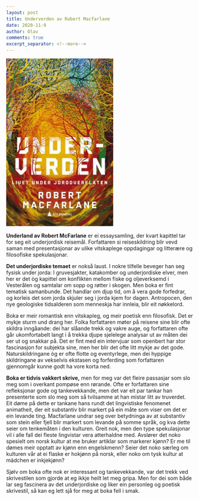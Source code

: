 ```yaml
---
layout: post
title: Underverden av Robert Macfarlane
date: 2020-11-9
author: Olav
comments: true
excerpt_separator: <!--more-->
---
```


![Omslaget til Underverden viser eit tvetydig landskap som kan vera ein skog eller ei grotte, med fargerike trær eller røtter øverst](/images/underverden.jpg)

**Underland av Robert McFarlane** er ei essaysamling, der kvart kapittel tar for seg eit underjordisk reisemål. Forfattaren si reiseskildring blir vevd saman med presentasjonar av ulike vitskaplege oppdagingar og litterære og filosofiske spekulasjonar. <!--more-->

**Det underjordiske temaet** er nokså laust. I nokre tilfelle beveger han seg fysisk under jorda: I gruvesjakter, katakomber og underjordiske elver, men her er det òg kapittel om konflikten mellom fiske og oljeverksemd i Vesterålen og samtalar om sopp og røtter i skogen. Men boka er fint tematisk samanbunde. Det handlar om djup tid, om å vera gode forfedrar, og korleis det som jorda skjuler seg i jorda kjem for dagen. Antropocen, den nye geologiske tidsalderen som menneskja har innleia, blir eit nøkkelord.

Boka er meir romantisk enn vitskapleg, og meir poetisk enn filosofisk. Det er mykje sturm und drang her. Folka forfattaren møter på reisene sine blir ofte skildra inngåande: dei har slåande trekk og vakre auge, og forfattaren ofte går ukomfortabelt langt i å trekka djupe sjelelege analysar ut av måten dei ser ut og snakkar på. Det er fint med ein intervjuar som openbert har stor fascinasjon for subjekta sine, men her blir det ofte litt mykje av det gode. Naturskildringane òg er ofte flotte og eventyrlege, men dei hyppige skildringane av vekselvis ekstasen og forferding som forfattaren gjennomgår kunne godt ha vore korta ned.

**Boka er tidvis vakkert skrive,** men for meg var det fleire passasjar som slo meg som i overkant pompøse enn rørande.  Ofte er forfattaren sine refleksjonar gode og tankevekkande, men det var eit par tankar han presenterte som slo meg som så tvilsamme at han mistar litt av truverdet. Eit døme på dette er tankane hans rundt det lingvistiske fenomenet animatheit, der eit substantiv blir markert på ein måte som viser om det er ein levande ting. Macfarlane undrar seg over betydninga av at substantiv som stein eller fjell blir markert som levande på somme språk, og kva dette seier om tenkemåten i den kulturen. Greit nok, men den type spekulasjonar vil i alle fall dei fleste lingvistar vera atterhaldne med. Avslører det noko spesielt om norsk kultur at me bruker artiklar som markerer kjønn? Er me til dømes meir opptatt av kjønn enn engelskmenn? Seier det noko særleg om kulturen vår at ei flaske er hokjønn på norsk, eller noko om tysk kultur at mädchen er inkjekjønn?

Sjølv om boka ofte nok er interessant og tankevekkande, var det trekk ved skrivestilen som gjorde at eg ikkje heilt let meg gripa. Men for dei som både lar seg fascinera av det underjordiske og liker ein personleg og poetisk skrivestil, så kan eg lett sjå for meg at boka fell i smak. 